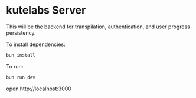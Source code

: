 # kutelabs Server

This will be the backend for transpilation, authentication, and user progress persistency.

To install dependencies:
```sh
bun install
```

To run:
```sh
bun run dev
```

open http://localhost:3000
